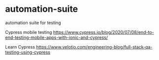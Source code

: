 # automation-suite
automation suite for testing



Cypress mobile testing
https://www.cypress.io/blog/2020/07/08/end-to-end-testing-mobile-apps-with-ionic-and-cypress/

Learn Cypress
https://www.velotio.com/engineering-blog/full-stack-qa-testing-using-cypress